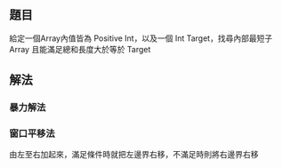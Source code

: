 ## 題目
給定一個Array內值皆為 Positive Int，以及一個 Int Target，找尋內部最短子 Array 且能滿足總和長度大於等於 Target

## 解法
### 暴力解法
### 窗口平移法
由左至右加起來，滿足條件時就把左邊界右移，不滿足時則將右邊界右移
